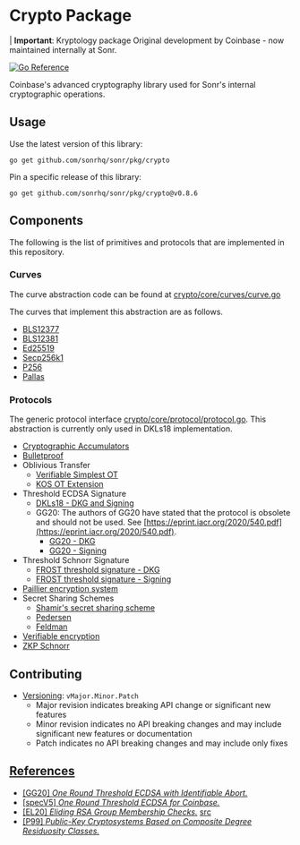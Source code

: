# Crypto Package

| **Important**: Kryptology package Original development by Coinbase - now maintained internally at Sonr.

[![Go Reference](https://pkg.go.dev/badge/github.com/sonrhq/sonr/pkg/crypto.svg)](https://pkg.go.dev/github.com/sonrhq/sonr/pkg/crypto)

Coinbase's advanced cryptography library used for Sonr's internal cryptographic operations.

## Usage

Use the latest version of this library:

```$xslt
go get github.com/sonrhq/sonr/pkg/crypto
```

Pin a specific release of this library:

```$xslt
go get github.com/sonrhq/sonr/pkg/crypto@v0.8.6
```

## Components

The following is the list of primitives and protocols that are implemented in this repository.

### Curves

The curve abstraction code can be found at [crypto/core/curves/curve.go](core/curves/curve.go)

The curves that implement this abstraction are as follows.

- [BLS12377](core/curves/bls12377_curve.go)
- [BLS12381](core/curves/bls12381_curve.go)
- [Ed25519](core/curves/ed25519_curve.go)
- [Secp256k1](core/curves/k256_curve.go)
- [P256](core/curves/p256_curve.go)
- [Pallas](core/curves/pallas_curve.go)

### Protocols

The generic protocol interface [crypto/core/protocol/protocol.go](core/protocol/protocol.go).
This abstraction is currently only used in DKLs18 implementation.

- [Cryptographic Accumulators](accumulator)
- [Bulletproof](bulletproof)
- Oblivious Transfer
  - [Verifiable Simplest OT](ot/base/simplest)
  - [KOS OT Extension](ot/extension/kos)
- Threshold ECDSA Signature
  - [DKLs18 - DKG and Signing](tecdsa/dkls/v1)
  - GG20: The authors of GG20 have stated that the protocol is obsolete and should not be used. See [https://eprint.iacr.org/2020/540.pdf](https://eprint.iacr.org/2020/540.pdf).
    - [GG20 - DKG](dkg/gennaro)
    - [GG20 - Signing](tecdsa/gg20)
- Threshold Schnorr Signature
  - [FROST threshold signature - DKG](dkg/frost)
  - [FROST threshold signature - Signing](ted25519/frost)
- [Paillier encryption system](paillier)
- Secret Sharing Schemes
  - [Shamir's secret sharing scheme](sharing/shamir.go)
  - [Pedersen](sharing/pedersen.go)
  - [Feldman](sharing/feldman.go)
- [Verifiable encryption](verenc)
- [ZKP Schnorr](zkp/schnorr)

## Contributing

- [Versioning](https://blog.golang.org/publishing-go-modules): `vMajor.Minor.Patch`
  - Major revision indicates breaking API change or significant new features
  - Minor revision indicates no API breaking changes and may include significant new features or documentation
  - Patch indicates no API breaking changes and may include only fixes

## [References](docs/)

- [[GG20] _One Round Threshold ECDSA with Identifiable Abort._](https://eprint.iacr.org/2020/540.pdf)
- [[specV5] _One Round Threshold ECDSA for Coinbase._](docs/Coinbase_Pseudocode_v5.pdf)
- [[EL20] _Eliding RSA Group Membership Checks._](docs/rsa-membership.pdf) [src](https://www.overleaf.com/project/5f9c3b0624a9a600012037a3)
- [[P99] _Public-Key Cryptosystems Based on Composite Degree Residuosity Classes._](http://citeseerx.ist.psu.edu/viewdoc/download?doi=10.1.1.112.4035&rep=rep1&type=pdf)
